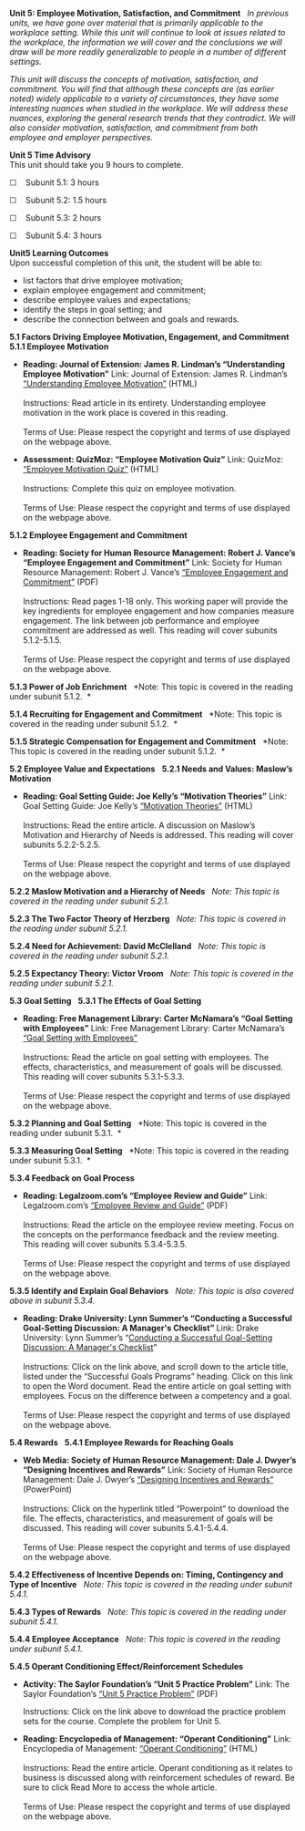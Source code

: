 **Unit 5: Employee Motivation, Satisfaction, and Commitment** <span
id="5"></span> 
*In previous units, we have gone over material that is primarily
applicable to the workplace setting. While this unit will continue to
look at issues related to the workplace, the information we will cover
and the conclusions we will draw will be more readily generalizable to
people in a number of different settings.*  
  
 *This unit will discuss the concepts of motivation, satisfaction, and
commitment. You will find that although these concepts are (as earlier
noted) widely applicable to a variety of circumstances, they have some
interesting nuances when studied in the workplace. We will address these
nuances, exploring the general research trends that they contradict. We
will also consider motivation, satisfaction, and commitment from both
employee and employer perspectives.*

**Unit 5 Time Advisory**  
This unit should take you 9 hours to complete.

☐    Subunit 5.1: 3 hours

☐    Subunit 5.2: 1.5 hours

☐    Subunit 5.3: 2 hours

☐    Subunit 5.4: 3 hours

**Unit5 Learning Outcomes**  
Upon successful completion of this unit, the student will be able to:

-   list factors that drive employee motivation;
-   explain employee engagement and commitment;
-   describe employee values and expectations;
-   identify the steps in goal setting; and
-   describe the connection between and goals and rewards.

**5.1 Factors Driving Employee Motivation, Engagement, and Commitment**
<span id="5.1"></span> 
**5.1.1 Employee Motivation** <span id="5.1.1"></span> 
-   **Reading: Journal of Extension: James R. Lindman’s “Understanding
    Employee Motivation”**
    Link: Journal of Extension: James R. Lindman’s [“Understanding
    Employee Motivation”](http://www.joe.org/joe/1998june/rb3.php)
    (HTML)  
        
     Instructions: Read article in its entirety. Understanding employee
    motivation in the work place is covered in this reading.  
        
     Terms of Use: Please respect the copyright and terms of use
    displayed on the webpage above. 

-   **Assessment: QuizMoz: “Employee Motivation Quiz”**
    Link: QuizMoz: [“Employee Motivation
    Quiz”](http://www.quizmoz.com/quizzes/Management-Quizzes/e/Employee-Motivation-Quiz.asp)
    (HTML)  
        
     Instructions: Complete this quiz on employee motivation.  
        
     Terms of Use: Please respect the copyright and terms of use
    displayed on the webpage above. 

**5.1.2 Employee Engagement and Commitment** <span id="5.1.2"></span> 
-   **Reading: Society for Human Resource Management: Robert J. Vance’s
    “Employee Engagement and Commitment”**
    Link: Society for Human Resource Management: Robert J. Vance’s
    [“Employee Engagement and
    Commitment”](https://www.shrm.org/about/foundation/research/Documents/1006EmployeeEngagementOnlineReport.pdf)
    (PDF)  
        
     Instructions: Read pages 1-18 only. This working paper will provide
    the key ingredients for employee engagement and how companies
    measure engagement. The link between job performance and employee
    commitment are addressed as well. This reading will cover subunits
    5.1.2-5.1.5.  
        
     Terms of Use: Please respect the copyright and terms of use
    displayed on the webpage above.

**5.1.3 Power of Job Enrichment** <span id="5.1.3"></span> 
*Note: This topic is covered in the reading under subunit 5.1.2.  *

**5.1.4 Recruiting for Engagement and Commitment** <span
id="5.1.4"></span> 
*Note: This topic is covered in the reading under subunit 5.1.2.  *

**5.1.5 Strategic Compensation for Engagement and Commitment** <span
id="5.1.5"></span> 
*Note: This topic is covered in the reading under subunit 5.1.2.  *

**5.2 Employee Value and Expectations** <span id="5.2"></span> 
**5.2.1 Needs and Values: Maslow’s Motivation** <span
id="5.2.1"></span> 
-   **Reading: Goal Setting Guide: Joe Kelly’s “Motivation Theories”**
    Link: Goal Setting Guide: Joe Kelly’s [“Motivation
    Theories”](http://www.goal-setting-guide.com/motivation-theory)
    (HTML)  
        
     Instructions: Read the entire article. A discussion on Maslow’s
    Motivation and Hierarchy of Needs is addressed. This reading will
    cover subunits 5.2.2-5.2.5.  
        
     Terms of Use: Please respect the copyright and terms of use
    displayed on the webpage above.

**5.2.2 Maslow Motivation and a Hierarchy of Needs** <span
id="5.2.2"></span> 
*Note: This topic is covered in the reading under subunit 5.2.1.*

**5.2.3 The Two Factor Theory of Herzberg** <span id="5.2.3"></span> 
*Note: This topic is covered in the reading under subunit 5.2.1.*

**5.2.4 Need for Achievement: David McClelland** <span
id="5.2.4"></span> 
*Note: This topic is covered in the reading under subunit 5.2.1.*

**5.2.5 Expectancy Theory: Victor Vroom** <span id="5.2.5"></span> 
*Note: This topic is covered in the reading under subunit 5.2.1.*

**5.3 Goal Setting** <span id="5.3"></span> 
**5.3.1 The Effects of Goal Setting** <span id="5.3.1"></span> 
-   **Reading: Free Management Library: Carter McNamara’s “Goal Setting
    with Employees”**
    Link: Free Management Library: Carter McNamara’s [“Goal Setting with
    Employees”](http://managementhelp.org/employeeperformance/goal-setting.htm)  
        
     Instructions: Read the article on goal setting with employees. The
    effects, characteristics, and measurement of goals will be
    discussed. This reading will cover subunits 5.3.1-5.3.3.  
        
     Terms of Use: Please respect the copyright and terms of use
    displayed on the webpage above.

**5.3.2 Planning and Goal Setting** <span id="5.3.2"></span> 
*Note: This topic is covered in the reading under subunit 5.3.1.  *

**5.3.3 Measuring Goal Setting** <span id="5.3.3"></span> 
*Note: This topic is covered in the reading under subunit 5.3.1.  *

**5.3.4 Feedback on Goal Process** <span id="5.3.4"></span> 
-   **Reading: Legalzoom.com’s “Employee Review and Guide”**
    Link: Legalzoom.com’s [“Employee Review and
    Guide](http://www.legalzoom.com/download/pdf/employee-review.pdf)[”](http://www.legalzoom.com/download/pdf/employee-review.pdf)
    (PDF)  
        
     Instructions: Read the article on the employee review meeting.
    Focus on the concepts on the performance feedback and the review
    meeting. This reading will cover subunits 5.3.4-5.3.5.  
        
     Terms of Use: Please respect the copyright and terms of use
    displayed on the webpage above.

**5.3.5 Identify and Explain Goal Behaviors** <span id="5.3.5"></span> 
*Note: This topic is also covered above in subunit 5.3.4.*

-   **Reading: Drake University: Lynn Summer’s “Conducting a Successful
    Goal-Setting Discussion: A Manager's Checklist”**
    Link: Drake University: Lynn Summer’s “[Conducting a Successful
    Goal-Setting Discussion: A Manager's
    Checklist](http://65.36.138.240/cougarnet/hr/Development/Supervisors/documents/article1.pdf)”  
        
     Instructions: Click on the link above, and scroll down to the
    article title, listed under the “Successful Goals Programs” heading.
    Click on this link to open the Word document. Read the entire
    article on goal setting with employees. Focus on the difference
    between a competency and a goal.  
        
     Terms of Use: Please respect the copyright and terms of use
    displayed on the webpage above.

**5.4 Rewards** <span id="5.4"></span> 
**5.4.1 Employee Rewards for Reaching Goals** <span id="5.4.1"></span> 
-   **Web Media: Society of Human Resource Management: Dale J. Dwyer’s
    “Designing Incentives and Rewards”**
    Link: Society of Human Resource Management: Dale J. Dwyer’s
    [“Designing Incentives and
    Rewards](http://www.shrm.org/education/hreducation/pages/designingincentivesandrewards.aspx)[”](http://www.shrm.org/education/hreducation/pages/designingincentivesandrewards.aspx)
    (PowerPoint)  
         
     Instructions: Click on the hyperlink titled “Powerpoint” to
    download the file. The effects, characteristics, and measurement of
    goals will be discussed. This reading will cover subunits
    5.4.1-5.4.4.  
        
     Terms of Use: Please respect the copyright and terms of use
    displayed on the webpage above.

**5.4.2 Effectiveness of Incentive Depends on: Timing, Contingency and
Type of Incentive** <span id="5.4.2"></span> 
*Note: This topic is covered in the reading under subunit 5.4.1.*

**5.4.3 Types of Rewards** <span id="5.4.3"></span> 
*Note: This topic is covered in the reading under subunit 5.4.1.*

**5.4.4 Employee Acceptance** <span id="5.4.4"></span> 
*Note: This topic is covered in the reading under subunit 5.4.1.*

**5.4.5 Operant Conditioning Effect/Reinforcement Schedules** <span
id="5.4.5"></span> 
-   **Activity: The Saylor Foundation’s “Unit 5 Practice Problem”**
    Link: The Saylor Foundation’s [“Unit 5 Practice
    Problem](https://resources.saylor.org/archived/wp-content/uploads/2011/07/PSYCH304-ProblemSets-Final.pdf)[”](https://resources.saylor.org/archived/wp-content/uploads/2011/07/PSYCH304-ProblemSets-Final.pdf) (PDF)  
      
     Instructions: Click on the link above to download the practice
    problem sets for the course. Complete the problem for Unit 5.

-   **Reading: Encyclopedia of Management: “Operant Conditioning”**
    Link: Encyclopedia of Management: [“Operant
    Conditioning”](http://www.encyclopedia.com/topic/Operant_conditioning.aspx)
    (HTML)  
        
     Instructions: Read the entire article. Operant conditioning as it
    relates to business is discussed along with reinforcement schedules
    of reward. Be sure to click Read More to access the whole article.  
        
     Terms of Use: Please respect the copyright and terms of use
    displayed on the webpage above.


